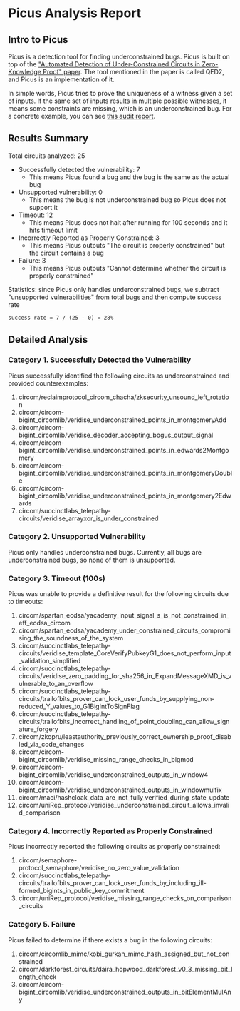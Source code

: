 # Picus Analysis Report

## Intro to Picus

Picus is a detection tool for finding underconstrained bugs. Picus is built on top of the ["Automated Detection of Under-Constrained Circuits in Zero-Knowledge Proof" paper](https://dl.acm.org/doi/abs/10.1145/3591282). The tool mentioned in the paper is called QED2, and Picus is an implementation of it.

In simple words, Picus tries to prove the uniqueness of a witness given a set of inputs. If the same set of inputs results in multiple possible witnesses, it means some constraints are missing, which is an underconstrained bug. For a concrete example, you can see [this audit report](https://veridise.com/wp-content/uploads/2023/02/VAR-circom-bigint.pdf).

## Results Summary

Total circuits analyzed: 25

- Successfully detected the vulnerability: 7
  - This means Picus found a bug and the bug is the same as the actual bug
- Unsupported vulnerability: 0
  - This means the bug is not underconstrained bug so Picus does not support it
- Timeout: 12
  - This means Picus does not halt after running for 100 seconds and it hits timeout limit
- Incorrectly Reported as Properly Constrained: 3
  - This means Picus outputs "The circuit is properly constrained" but the circuit contains a bug
- Failure: 3
  - This means Picus outputs "Cannot determine whether the circuit is properly constrained"

Statistics: since Picus only handles underconstrained bugs, we subtract "unsupported vulnerabilities" from total bugs and then compute success rate

```
success rate = 7 / (25 - 0) = 28%
```

## Detailed Analysis

### Category 1. Successfully Detected the Vulnerability

Picus successfully identified the following circuits as underconstrained and provided counterexamples:

1. circom/reclaimprotocol_circom_chacha/zksecurity_unsound_left_rotation
2. circom/circom-bigint_circomlib/veridise_underconstrained_points_in_montgomeryAdd
3. circom/circom-bigint_circomlib/veridise_decoder_accepting_bogus_output_signal
4. circom/circom-bigint_circomlib/veridise_underconstrained_points_in_edwards2Montgomery
5. circom/circom-bigint_circomlib/veridise_underconstrained_points_in_montgomeryDouble
6. circom/circom-bigint_circomlib/veridise_underconstrained_points_in_montgomery2Edwards
7. circom/succinctlabs_telepathy-circuits/veridise_arrayxor_is_under_constrained

### Category 2. Unsupported Vulnerability

Picus only handles underconstrained bugs. Currently, all bugs are underconstrained bugs, so none of them is unsupported.

### Category 3. Timeout (100s)

Picus was unable to provide a definitive result for the following circuits due to timeouts:

1. circom/spartan_ecdsa/yacademy_input_signal_s_is_not_constrained_in_eff_ecdsa_circom
2. circom/spartan_ecdsa/yacademy_under_constrained_circuits_compromising_the_soundness_of_the_system
3. circom/succinctlabs_telepathy-circuits/veridise_template_CoreVerifyPubkeyG1_does_not_perform_input_validation_simplified
4. circom/succinctlabs_telepathy-circuits/veridise_zero_padding_for_sha256_in_ExpandMessageXMD_is_vulnerable_to_an_overflow
5. circom/succinctlabs_telepathy-circuits/trailofbits_prover_can_lock_user_funds_by_supplying_non-reduced_Y_values_to_G1BigIntToSignFlag
6. circom/succinctlabs_telepathy-circuits/trailofbits_incorrect_handling_of_point_doubling_can_allow_signature_forgery
7. circom/zkopru/leastauthority_previously_correct_ownership_proof_disabled_via_code_changes
8. circom/circom-bigint_circomlib/veridise_missing_range_checks_in_bigmod
9.  circom/circom-bigint_circomlib/veridise_underconstrained_outputs_in_window4
10. circom/circom-bigint_circomlib/veridise_underconstrained_outputs_in_windowmulfix
11. circom/maci/hashcloak_data_are_not_fully_verified_during_state_update
12. circom/uniRep_protocol/veridise_underconstrained_circuit_allows_invalid_comparison

### Category 4. Incorrectly Reported as Properly Constrained

Picus incorrectly reported the following circuits as properly constrained:

1. circom/semaphore-protocol_semaphore/veridise_no_zero_value_validation
2. circom/succinctlabs_telepathy-circuits/trailofbits_prover_can_lock_user_funds_by_including_ill-formed_bigints_in_public_key_commitment
3. circom/uniRep_protocol/veridise_missing_range_checks_on_comparison_circuits

### Category 5. Failure

Picus failed to determine if there exists a bug in the following circuits:

1. circom/circomlib_mimc/kobi_gurkan_mimc_hash_assigned_but_not_constrained
2. circom/darkforest_circuits/daira_hopwood_darkforest_v0_3_missing_bit_length_check
3. circom/circom-bigint_circomlib/veridise_underconstrained_outputs_in_bitElementMulAny
